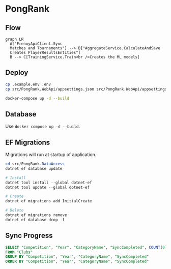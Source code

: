 PongRank
========

## Flow

```mermaid
graph LR
  A["FrenoyApiClient.Sync
  Matches and Tournaments"] --> B["AggregateService.CalculateAndSave
  Creates PlayerResultsEntities"]
  B --> C[TrainingService.Train<br />Creates the ML models]
```



## Deploy

```sh
cp .example.env .env
cp src/PongRank.WebApi/appsettings.json src/PongRank.WebApi/appsettings.Release.json

docker-compose up -d --build
```

## Database

Use `docker compose up -d --build`.


## EF Migrations

Migrations will run at startup of application.

```ps1
cd src/PongRank.DataAccess
dotnet ef database update

# Install
dotnet tool install --global dotnet-ef
dotnet tool update --global dotnet-ef

# Create
dotnet ef migrations add InitialCreate

# Delete
dotnet ef migrations remove
dotnet ef database drop -f
```

## Sync Progress

```sql
SELECT "Competition", "Year", "CategoryName", "SyncCompleted", COUNT(0)
FROM "Clubs"
GROUP BY "Competition", "Year", "CategoryName", "SyncCompleted"
ORDER BY "Competition", "Year", "CategoryName", "SyncCompleted"
```
